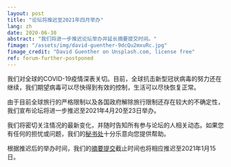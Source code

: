 ```yaml
---
layout: post
title: "论坛将推迟至2021年四月举办"
lang: zh
date: 2020-06-30
abstract: "我们将进一步推迟论坛举办并延长摘要提交时间。"
fimage: "/assets/img/david-guenther-9dcQu2mxuRc.jpg"
fimage_credit: "David Guenther on Unsplash.com, license free"
ref: forum-further-postponed
---
```

我们对全球的COVID-19疫情深表关切。目前，全球抗击新型冠状病毒的努力还在继续，我们期望病毒可以尽快得到有效的控制，生活可以尽快恢复正常。

由于目前全球旅行的严格限制以及各国政府解除旅行限制还存在较大的不确定性，我们宣布论坛将进一步推迟至2021年4月20至23日举办。

我们将密切关注情况的最新变化，并随时告知所有参与论坛的人相关动态。如果您有任何的担忧或问题，我们的[秘书处](/zh/about/sec)十分乐意向您提供帮助。

根据推迟后的举办时间，我们的[摘要提交](/zh/take-part/)截止时间也将相应推迟至2021年1月15日。
